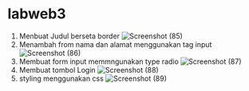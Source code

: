 # labweb3
1. Menbuat Judul berseta border
![Screenshot (85)](https://user-images.githubusercontent.com/98897250/195658351-3dcbc211-d0c6-41ae-a3e6-9345f0f45024.png)
2. Menambah from nama dan alamat menggunakan tag input
![Screenshot (86)](https://user-images.githubusercontent.com/98897250/195658696-548a3979-7ef5-4516-9dda-093597a235c8.png)
3. Membuat form input memmngunakan type radio
![Screenshot (87)](https://user-images.githubusercontent.com/98897250/195659063-faaf7ddc-2947-4df3-b781-c8446752ce73.png)
4. Membuat tombol Login 
![Screenshot (88)](https://user-images.githubusercontent.com/98897250/195659281-438f5a65-0154-4813-838b-e00ffbb217e7.png)
5. styling menggunakan css
![Screenshot (89)](https://user-images.githubusercontent.com/98897250/195659389-d589e50b-ed88-4bd6-90d9-2f02f81ffd44.png)
